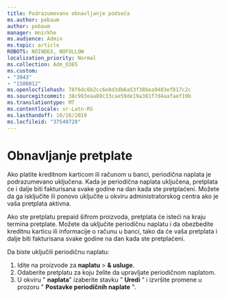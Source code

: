 ```yaml
---
title: Podrazumevano obnavljanje podseča
ms.author: pebaum
author: pebaum
manager: mnirkhe
ms.audience: Admin
ms.topic: article
ROBOTS: NOINDEX, NOFOLLOW
localization_priority: Normal
ms.collection: Adm_O365
ms.custom:
- "3043"
- "1500012"
ms.openlocfilehash: 78f6dc6b2cc6e8d3db6a53f38bea9483ef817c2c
ms.sourcegitcommit: 38c993eaa89c33cae59de19a381f7d4aafaef19b
ms.translationtype: MT
ms.contentlocale: sr-Latn-RS
ms.lasthandoff: 10/16/2019
ms.locfileid: "37549728"
---
```

# <a name="renewing-your-subscription"></a>Obnavljanje pretplate

Ako platite kreditnom karticom ili računom u banci, periodična naplata je podrazumevano uključena. Kada je periodična naplata uključena, pretplata će i dalje biti fakturisana svake godine na dan kada ste pretplaćeni. Možete da ga isključite ili ponovo uključite u okviru administratorskog centra ako je vaša pretplata aktivna.

Ako ste pretplatu prepaid šifrom proizvoda, pretplata će isteći na kraju termina pretplate. Možete da uključite periodičnu naplatu i da obezbedite kreditnu karticu ili informacije o računu u banci, tako da će vaša pretplata i dalje biti fakturisana svake godine na dan kada ste pretplaćeni.

Da biste uključili periodičnu naplatu: 

1. Idite na proizvode za **naplatu** > **& usluge**.
2. Odaberite pretplatu za koju želite da upravljate periodičnom naplatom.
3. U okviru " **naplata**" izaberite stavku " **Uredi** " i izvršite promene u prozoru " **Postavke periodičnih naplate** ". 